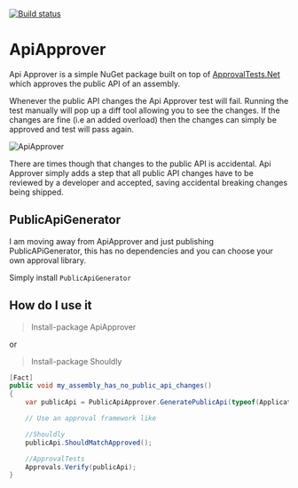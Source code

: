 [![Build status](https://ci.appveyor.com/api/projects/status/5vdwwducje0miayf?svg=true)](https://ci.appveyor.com/project/JakeGinnivan/apiapprover)

# ApiApprover
Api Approver is a simple NuGet package built on top of [ApprovalTests.Net](https://github.com/approvals/ApprovalTests.Net) which approves the public API of an assembly.

Whenever the public API changes the Api Approver test will fail. Running the test manually will pop up a diff tool allowing you to see the changes. If the changes are fine (i.e an added overload) then the changes can simply be approved and test will pass again.

![ApiApprover](http://jake.ginnivan.net/assets/posts/2012-02-19-apiapprover/ApiChange.png)

There are times though that changes to the public API is accidental. Api Approver simply adds a step that all public API changes have to be reviewed by a developer and accepted, saving accidental breaking changes being shipped.

## PublicApiGenerator

I am moving away from ApiApprover and just publishing PublicAPiGenerator, this has no dependencies and you can choose your own approval library.

Simply install `PublicApiGenerator`


## How do I use it
> Install-package ApiApprover

or

> Install-package Shouldly

``` csharp
[Fact]
public void my_assembly_has_no_public_api_changes()
{
    var publicApi = PublicApiApprover.GeneratePublicApi(typeof(Application).Assembly);

    // Use an approval framework like

    //Shouldly
    publicApi.ShouldMatchApproved();

    //ApprovalTests
    Approvals.Verify(publicApi);
}
```
